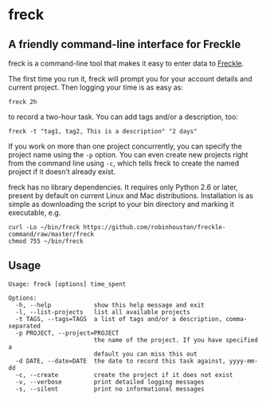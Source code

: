 # freck
## A friendly command-line interface for Freckle

freck is a command-line tool that makes it easy to enter data to [Freckle](http://letsfreckle.com).

The first time you run it, freck will prompt you for your account details and current project.
Then logging your time is as easy as:

    freck 2h

to record a two-hour task. You can add tags and/or a description, too:

    freck -t "tag1, tag2, This is a description" "2 days"

If you work on more than one project concurrently, you can specify the
project name using the `-p` option. You can even create new projects
right from the command line using `-c`, which tells freck to create
the named project if it doesn’t already exist.

freck has no library dependencies. It requires only Python 2.6 or later,
present by default on current Linux and Mac distributions. Installation is
as simple as downloading the script to your bin directory and marking it
executable, e.g.

    curl -Lo ~/bin/freck https://github.com/robinhouston/freckle-command/raw/master/freck
    chmod 755 ~/bin/freck

## Usage

    Usage: freck [options] time_spent

    Options:
      -h, --help            show this help message and exit
      -l, --list-projects   list all available projects
      -t TAGS, --tags=TAGS  a list of tags and/or a description, comma-separated
      -p PROJECT, --project=PROJECT
                            the name of the project. If you have specified a
                            default you can miss this out
      -d DATE, --date=DATE  the date to record this task against, yyyy-mm-dd
      -c, --create          create the project if it does not exist
      -v, --verbose         print detailed logging messages
      -s, --silent          print no informational messages
